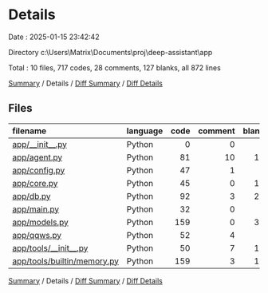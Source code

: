 # Details

Date : 2025-01-15 23:42:42

Directory c:\\Users\\Matrix\\Documents\\proj\\deep-assistant\\app

Total : 10 files,  717 codes, 28 comments, 127 blanks, all 872 lines

[Summary](results.md) / Details / [Diff Summary](diff.md) / [Diff Details](diff-details.md)

## Files
| filename | language | code | comment | blank | total |
| :--- | :--- | ---: | ---: | ---: | ---: |
| [app/\_\_init\_\_.py](/app/__init__.py) | Python | 0 | 0 | 1 | 1 |
| [app/agent.py](/app/agent.py) | Python | 81 | 10 | 13 | 104 |
| [app/config.py](/app/config.py) | Python | 47 | 1 | 8 | 56 |
| [app/core.py](/app/core.py) | Python | 45 | 0 | 10 | 55 |
| [app/db.py](/app/db.py) | Python | 92 | 3 | 21 | 116 |
| [app/main.py](/app/main.py) | Python | 32 | 0 | 4 | 36 |
| [app/models.py](/app/models.py) | Python | 159 | 0 | 35 | 194 |
| [app/qqws.py](/app/qqws.py) | Python | 52 | 4 | 8 | 64 |
| [app/tools/\_\_init\_\_.py](/app/tools/__init__.py) | Python | 50 | 7 | 12 | 69 |
| [app/tools/builtin/memory.py](/app/tools/builtin/memory.py) | Python | 159 | 3 | 15 | 177 |

[Summary](results.md) / Details / [Diff Summary](diff.md) / [Diff Details](diff-details.md)